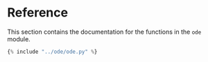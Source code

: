 # Reference

This section contains the documentation for the functions in the `ode` module.

```python
{% include "../ode/ode.py" %}
```